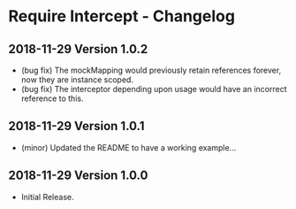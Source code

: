 # Require Intercept - Changelog

## 2018-11-29 Version 1.0.2

* (bug fix) The mockMapping would previously retain references forever, now they are instance scoped.
* (bug fix) The interceptor depending upon usage would have an incorrect reference to this.

## 2018-11-29 Version 1.0.1

* (minor) Updated the README to have a working example...

## 2018-11-29 Version 1.0.0

* Initial Release.